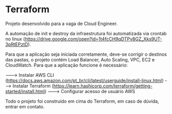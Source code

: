 
# Terraform

Projeto desenvolvido para a vaga de Cloud Engineer.

A automação de init e destroy da infraestrutura foi automatizada via crontab no linux (https://drive.google.com/open?id=1t4fcCH9qDTPv8GZ_Xks9UT-3pRtEPztD).

Para que a aplicação seja iniciada corretamente, deve-se corrigir o destinos das pastas, o projeto contém Load Balancer, Auto Scaling, VPC, EC2 e CloudWatch. Para que a aplicação funcione é necessário:

---> Instalar AWS CLI (https://docs.aws.amazon.com/pt_br/cli/latest/userguide/install-linux.html)
---> Instalar Terraform (https://learn.hashicorp.com/terraform/getting-started/install.html)
---> Configurar acesso de usuário AWS

Todo o projeto foi construído em cima do Terraform, em caso de dúvida, entrar em contato.
